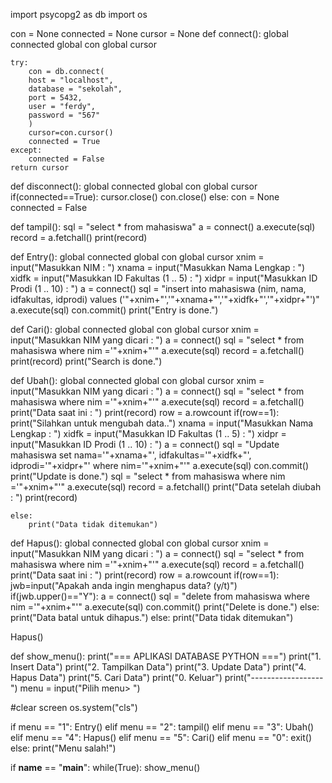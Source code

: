import psycopg2 as db
import os

con = None
connected = None
cursor = None
def connect():
    global connected
    global con
    global cursor
    
    try:
        con = db.connect(
        host = "localhost",
        database = "sekolah",
        port = 5432,
        user = "ferdy",
        password = "567"
        )
        cursor=con.cursor()
        connected = True
    except:
        connected = False
    return cursor

def disconnect():
    global connected
    global con
    global cursor
    if(connected==True):
        cursor.close()
        con.close()
    else:
        con = None
    connected = False

def tampil():
    sql = "select * from mahasiswa"
    a = connect()
    a.execute(sql)
    record = a.fetchall()
    print(record)

def Entry():
    global connected
    global con
    global cursor
    xnim = input("Masukkan NIM : ")
    xnama = input("Masukkan Nama Lengkap : ")
    xidfk = input("Masukkan ID Fakultas (1 .. 5) : ")
    xidpr = input("Masukkan ID Prodi (1 .. 10) : ")
    a = connect()
    sql = "insert into mahasiswa (nim, nama, idfakultas, idprodi) values ('"+xnim+"','"+xnama+"','"+xidfk+"','"+xidpr+"')"
    a.execute(sql)
    con.commit()
    print("Entry is done.")

def Cari():
    global connected
    global con
    global cursor
    xnim = input("Masukkan NIM yang dicari : ")
    a = connect()
    sql = "select * from mahasiswa where nim ='"+xnim+"'"
    a.execute(sql)
    record = a.fetchall()
    print(record)
    print("Search is done.")

def Ubah():
    global connected
    global con
    global cursor
    xnim = input("Masukkan NIM yang dicari : ")
    a = connect()
    sql = "select * from mahasiswa where nim ='"+xnim+"'"
    a.execute(sql)
    record = a.fetchall()
    print("Data saat ini : ")
    print(record)
    row = a.rowcount
    if(row==1):
        print("Silahkan untuk mengubah data..")
        xnama = input("Masukkan Nama Lengkap : ")
        xidfk = input("Masukkan ID Fakultas (1 .. 5) : ")
        xidpr = input("Masukkan ID Prodi (1 .. 10) : ")
        a = connect()
        sql = "Update mahasiswa set nama='"+xnama+"', idfakultas='"+xidfk+"', idprodi='"+xidpr+"' where nim='"+xnim+"'"
        a.execute(sql)
        con.commit()
        print("Update is done.")
        sql = "select * from mahasiswa where nim ='"+xnim+"'"
        a.execute(sql)
        record = a.fetchall()
        print("Data setelah diubah : ")
        print(record)

    else:
        print("Data tidak ditemukan")

def Hapus():
    global connected
    global con
    global cursor
    xnim = input("Masukkan NIM yang dicari : ")
    a = connect()
    sql = "select * from mahasiswa where nim ='"+xnim+"'"
    a.execute(sql)
    record = a.fetchall()
    print("Data saat ini : ")
    print(record)
    row = a.rowcount
    if(row==1):
        jwb=input("Apakah anda ingin menghapus data? (y/t)")
        if(jwb.upper()=="Y"):
            a = connect()
            sql = "delete from mahasiswa where nim ='"+xnim+"'"
            a.execute(sql)
            con.commit()
            print("Delete is done.")
        else:
            print("Data batal untuk dihapus.")
    else:
        print("Data tidak ditemukan")

Hapus()


def show_menu():
  print("=== APLIKASI DATABASE PYTHON ===")
  print("1. Insert Data")
  print("2. Tampilkan Data")
  print("3. Update Data")
  print("4. Hapus Data")
  print("5. Cari Data")
  print("0. Keluar")
  print("------------------")
  menu = input("Pilih menu> ")

  #clear screen
  os.system("cls")

  if menu == "1":
    Entry()
  elif menu == "2":
    tampil()
  elif menu == "3":
    Ubah()
  elif menu == "4":
    Hapus()
  elif menu == "5":
    Cari()
  elif menu == "0":
    exit()
  else:
    print("Menu salah!")


if __name__ == "__main__":
  while(True):
    show_menu()
